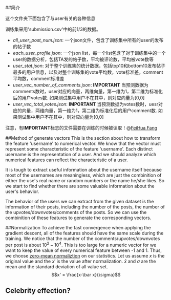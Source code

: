 ##简介

这个文件夹下面包含了与user有关的各种信息

训练集采用'submission.csv'中的前1/3的数据。

- *all_user_post_num.json*: 一个json文件，包含了训练集中所有的user的发布的帖子数
- *each_user_profile.json*: 一个json list，每一个list包含了对于训练集中的一个user的数据分析，包括TA发的帖子数，平均被评论数，平均被vote数等
- *user_stat.json*: 对于整个训练集的统计数据，包括top10和bottom10发布帖子最多的用户信息，以及对整个训练集的vote平均数，vote标准差，comment平均数，comment标准差
- *user_vec_number_of_comments.json*: **IMPORTANT** 当预测数据为comments数时，user对应的向量，两维向量，第一维为1，第二维为标准化后的用户votes数. 如果测试集中用户不在其中，则对应向量为[0,0]
- *user_vec_total_votes.json*: **IMPORTANT** 当预测数据为votes数时，uesr对应的向量，两维向量，第一维为1，第二维为标准化后的用户comment数. 如果测试集中用户不在其中，则对应向量为[0,0]

注意，有**IMPORTANT**标志的文件需要在训练的时候被读取！@[FeiHua Fang](https://github.com/feihuaya)


##Method of generate vectors
This is the section about how to transform the feature 'username' to numerical vector. We know that the vector must represent some characteristic of the feature 'username'. Each distinct username is the representation of a user. And we should analyze which numerical features can reflect the characteristic of a user.

It is tough to extract useful information about the username itself because most of the usernames are meaningless, which are just the combinition of either the use's real name or random numbers or the name he/she likes. So we start to find whether there are some valuable information about the user's behavior.

The behavior of the users we can extract from the given dataset is the information of their posts, including the number of the posts, the number of the upvotes/downvotes/comments of the posts. So we can use the combinition of these features to generate the corresponding vectors.

##Normalization
To achieve the fast convergence when applying the gradient descent, all of the features should have the same scale during the training. We notice that the number of the comments/upvotes/downvotes per post is about $10^2-10^4$. This is too large for a numeric vector for we want to keep the value of every numerical feature between -1 and 1. Thus, we choose [zero-mean normaliztion]() on our statistics. Let us assume $x$ is the original value and the $x'$ is the value after normalization. $\bar x$ and $\sigma$ are the mean and the standard deviation of all value set.
$$x' = \frac{x-\bar x}{\sigma}$$


## Celebrity effection?